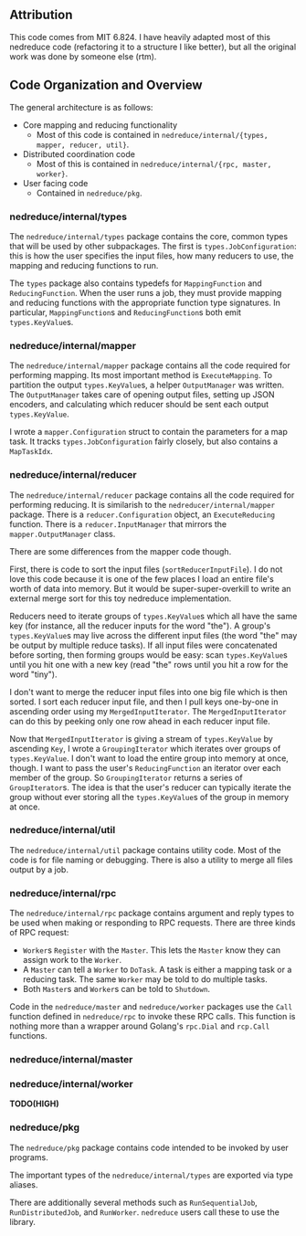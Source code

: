 ## Attribution

This code comes from MIT 6.824. I have heavily adapted most of this
nedreduce code (refactoring it to a structure I like better), but all
the original work was done by someone else (rtm).

## Code Organization and Overview

The general architecture is as follows:

* Core mapping and reducing functionality
  * Most of this code is contained in `nedreduce/internal/{types,
    mapper, reducer, util}`.
* Distributed coordination code
  * Most of this is contained in `nedreduce/internal/{rpc, master,
    worker}`.
* User facing code
  * Contained in `nedreduce/pkg`.

### nedreduce/internal/types

The `nedreduce/internal/types` package contains the core, common types
that will be used by other subpackages. The first is
`types.JobConfiguration`: this is how the user specifies the input
files, how many reducers to use, the mapping and reducing functions to
run.

The `types` package also contains typedefs for `MappingFunction` and
`ReducingFunction`. When the user runs a job, they must provide mapping
and reducing functions with the appropriate function type signatures. In
particular, `MappingFunction`s and `ReducingFunction`s both emit
`types.KeyValue`s.

### nedreduce/internal/mapper

The `nedreduce/internal/mapper` package contains all the code required
for performing mapping. Its most important method is `ExecuteMapping`.
To partition the output `types.KeyValue`s, a helper `OutputManager` was
written. The `OutputManager` takes care of opening output files, setting
up JSON encoders, and calculating which reducer should be sent each
output `types.KeyValue`.

I wrote a `mapper.Configuration` struct to contain the parameters for a
map task. It tracks `types.JobConfiguration` fairly closely, but also
contains a `MapTaskIdx`.

### nedreduce/internal/reducer

The `nedreduce/internal/reducer` package contains all the code required
for performing reducing. It is similarish to the
`nedreducer/internal/mapper` package. There is a `reducer.Configuration`
object, an `ExecuteReducing` function. There is a `reducer.InputManager`
that mirrors the `mapper.OutputManager` class.

There are some differences from the mapper code though.

First, there is code to sort the input files (`sortReducerInputFile`). I
do not love this code because it is one of the few places I load an
entire file's worth of data into memory. But it would be
super-super-overkill to write an external merge sort for this toy
nedreduce implementation.

Reducers need to iterate groups of `types.KeyValue`s which all have the
same key (for instance, all the reducer inputs for the word "the"). A
group's `types.KeyValue`s may live across the different input files (the
word "the" may be output by multiple reduce tasks). If all input files
were concatenated before sorting, then forming groups would be easy:
scan `types.KeyValue`s until you hit one with a new key (read "the" rows
until you hit a row for the word "tiny").

I don't want to merge the reducer input files into one big file which is
then sorted. I sort each reducer input file, and then I pull keys
one-by-one in ascending order using my `MergedInputIterator`. The
`MergedInputIterator` can do this by peeking only one row ahead in each
reducer input file.

Now that `MergedInputIterator` is giving a stream of `types.KeyValue` by
ascending `Key`, I wrote a `GroupingIterator` which iterates over groups
of `types.KeyValue`. I don't want to load the entire group into memory
at once, though. I want to pass the user's `ReducingFunction` an
iterator over each member of the group. So `GroupingIterator` returns a
series of `GroupIterator`s. The idea is that the user's reducer can
typically iterate the group without ever storing all the
`types.KeyValue`s of the group in memory at once.

### nedreduce/internal/util

The `nedreduce/internal/util` package contains utility code. Most of the
code is for file naming or debugging. There is also a utility to merge
all files output by a job.

### nedreduce/internal/rpc

The `nedreduce/internal/rpc` package contains argument and reply types
to be used when making or responding to RPC requests. There are three
kinds of RPC request:

* `Worker`s `Register` with the `Master`. This lets the `Master` know
  they can assign work to the `Worker`.
* A `Master` can tell a `Worker` to `DoTask`. A task is either a mapping
  task or a reducing task. The same `Worker` may be told to do multiple
  tasks.
* Both `Master`s and `Worker`s can be told to `Shutdown`.

Code in the `nedreduce/master` and `nedreduce/worker` packages use the
`Call` function defined in `nedreduce/rpc` to invoke these RPC calls.
This function is nothing more than a wrapper around Golang's `rpc.Dial`
and `rcp.Call` functions.

### nedreduce/internal/master


### nedreduce/internal/worker

**TODO(HIGH)**

### nedreduce/pkg

The `nedreduce/pkg` package contains code intended to be invoked by
user programs.

The important types of the `nedreduce/internal/types` are exported via
type aliases.

There are additionally several methods such as `RunSequentialJob`,
`RunDistributedJob`, and `RunWorker`. `nedreduce` users call these to
use the library.
